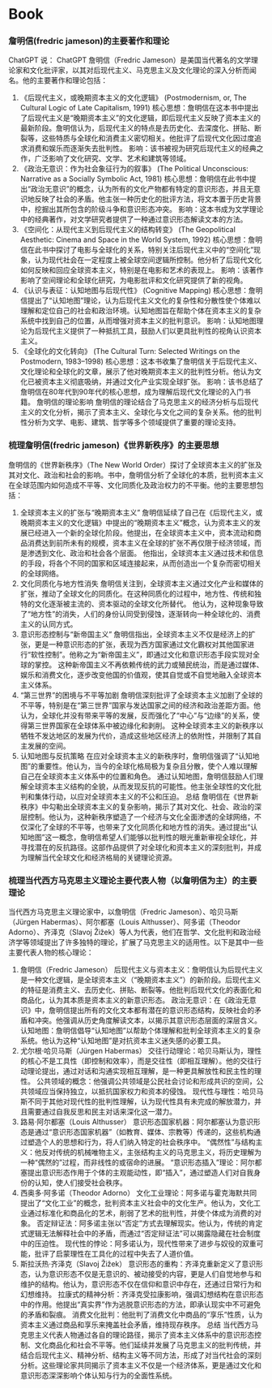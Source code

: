 # Book

### 詹明信(fredric jameson)的主要著作和理论
ChatGPT 说：
ChatGPT
詹明信（Fredric Jameson）是美国当代著名的文学理论家和文化批评家，以其对后现代主义、马克思主义及文化理论的深入分析而闻名。他的主要著作和理论包括：

1. 《后现代主义，或晚期资本主义的文化逻辑》 (Postmodernism, or, The Cultural Logic of Late Capitalism, 1991)
核心思想：詹明信在这本书中提出了后现代主义是“晚期资本主义”的文化逻辑，即后现代主义反映了资本主义的最新阶段。詹明信认为，后现代主义的特点是去历史化、去深度化、拼贴、断裂等，这些特质与全球化和消费主义密切相关。他批评了后现代文化因过度追求消费和娱乐而逐渐失去批判性。
影响：该书被视为研究后现代主义的经典之作，广泛影响了文化研究、文学、艺术和建筑等领域。
2. 《政治无意识：作为社会象征行为的叙事》 (The Political Unconscious: Narrative as a Socially Symbolic Act, 1981)
核心思想：詹明信在此书中提出“政治无意识”的概念，认为所有的文化产物都有特定的意识形态，并且无意识地反映了社会的矛盾。他主张一种历史化的批评方法，将文本置于历史背景中，挖掘出其所包含的阶级斗争和意识形态冲突。
影响：这本书成为文学理论中的经典著作，对文学研究者提供了一种通过意识形态解读文本的方法。
3. 《空间化：从现代主义到后现代主义的结构转变》 (The Geopolitical Aesthetic: Cinema and Space in the World System, 1992)
核心思想：詹明信在此书中探讨了电影与全球化的关系，特别关注后现代主义中的“空间化”现象，认为现代社会在一定程度上被全球空间逻辑所控制。他分析了后现代文化如何反映和回应全球资本主义，特别是在电影和艺术的表现上。
影响：该著作影响了空间理论和全球化研究，为电影批评和文化研究提供了新的视角。
4. 《认识与表征：认知地图与后现代性》 (Cognitive Mapping)
核心思想：詹明信提出了“认知地图”理论，认为后现代主义文化的复杂性和分散性使个体难以理解和定位自己的社会和政治环境。认知地图旨在帮助个体在资本主义的复杂系统中找到自己的位置，从而增强对资本主义的批判意识。
影响：认知地图理论为后现代主义提供了一种抵抗工具，鼓励人们以更具批判性的视角认识资本主义。
5. 《全球化的文化转向》 (The Cultural Turn: Selected Writings on the Postmodern, 1983–1998)
核心思想：这本书收集了詹明信关于后现代主义、文化理论和全球化的文章，展示了他对晚期资本主义的批判性分析。他认为文化已被资本主义彻底吸纳，并通过文化产业实现全球扩张。
影响：该书总结了詹明信在80年代到90年代的核心思想，成为理解后现代文化理论的入门书籍。
詹明信的理论影响
詹明信的理论结合了马克思主义的经济分析与后现代主义的文化分析，揭示了资本主义、全球化与文化之间的复杂关系。他的批判性分析为文学、电影、建筑、哲学等多个领域提供了重要的理论支持。

### 梳理詹明信(fredric jameson)《世界新秩序》的主要思想
詹明信的《世界新秩序》（The New World Order）探讨了全球资本主义的扩张及其对文化、政治和社会的影响。书中，詹明信分析了全球化的本质，批判资本主义在全球范围内如何造成不平等、文化同质化及政治权力的不平衡。他的主要思想包括：

1. 全球资本主义的扩张与“晚期资本主义”
詹明信延续了自己在《后现代主义，或晚期资本主义的文化逻辑》中提出的“晚期资本主义”概念，认为资本主义的发展已经进入一个新的全球化阶段。他提出，在全球资本主义中，资本流动和商品消费达到前所未有的规模，资本主义在全球的扩张不再仅限于经济领域，而是渗透到文化、政治和社会各个层面。
他指出，全球资本主义通过技术和信息的手段，将各个不同的国家和区域连接起来，从而创造出一个复杂而密切相关的全球网络。
2. 文化同质化与地方性消失
詹明信关注到，全球资本主义通过文化产业和媒体的扩张，推动了全球文化的同质化。在这种同质化的过程中，地方性、传统和独特的文化逐渐被主流的、资本驱动的全球文化所替代。
他认为，这种现象导致了“地方性”的消失，人们的身份认同受到侵蚀，逐渐转向一种全球化的、消费主义的认同方式。
3. 意识形态控制与“新帝国主义”
詹明信指出，全球资本主义不仅是经济上的扩张，更是一种意识形态的扩张，表现为西方国家通过文化霸权对其他国家进行“软性控制”。他称之为“新帝国主义”，即通过文化和意识形态手段实现对全球的掌控。
这种新帝国主义不再依赖传统的武力或殖民统治，而是通过媒体、娱乐和消费文化，逐步改变他国的价值观，使其自觉或不自觉地融入全球资本主义体系。
4. “第三世界”的困境与不平等加剧
詹明信深刻批评了全球资本主义加剧了全球的不平等，特别是在“第三世界”国家与发达国家之间的经济和政治差距方面。他认为，全球化并没有带来平等的发展，反而强化了“中心”与“边缘”的关系，使得第三世界国家在全球体系中被边缘化和剥削。
这种全球资本主义的新秩序以牺牲不发达地区的发展为代价，造成这些地区经济上的依附性，并限制了其自主发展的空间。
5. 认知地图与反抗策略
在应对全球资本主义的新秩序时，詹明信强调了“认知地图”的重要性。他认为，当今的全球化格局极为复杂且分散，使个人难以理解自己在全球资本主义体系中的位置和角色。
通过认知地图，詹明信鼓励人们理解全球资本主义结构的全貌，从而发现反抗的可能性。他主张全球性的文化批判和集体行动，以应对全球资本主义的不公和压迫。
总结
詹明信在《世界新秩序》中勾勒出全球资本主义的复杂影响，揭示了其对文化、社会、政治的深层控制。他认为，这种新秩序塑造了一个经济与文化全面渗透的全球网络，不仅深化了全球的不平等，也带来了文化同质化和地方性的消失。通过提出“认知地图”这一概念，詹明信希望人们能够以批判性的眼光重新审视全球化，并寻找潜在的反抗路径。这部作品提供了对全球化和资本主义的深刻批判，并成为理解当代全球文化和经济格局的关键理论资源。

### 梳理当代西方马克思主义理论主要代表人物（以詹明信为主）的主要理论
当代西方马克思主义理论家中，以詹明信（Fredric Jameson）、哈贝马斯（Jürgen Habermas）、阿尔都塞（Louis Althusser）、阿多诺（Theodor Adorno）、齐泽克（Slavoj Žižek）等人为代表，他们在哲学、文化批判和政治经济学等领域提出了许多独特的理论，扩展了马克思主义的适用性。以下是其中一些主要代表人物的核心理论：

1. 詹明信（Fredric Jameson）
后现代主义与资本主义：詹明信认为后现代主义是一种文化逻辑，是全球资本主义（“晚期资本主义”）的新阶段。后现代主义的特征是消费主义、去历史化、拼贴、断裂等。他批判后现代文化的表面化和商品化，认为其本质是资本主义的新意识形态。
政治无意识：在《政治无意识》中，詹明信提出所有的文化文本都有潜在的意识形态结构，反映社会的矛盾和冲突。他强调从历史角度解读文本，以揭示其意识形态层面的深层含义。
认知地图：詹明信倡导“认知地图”以帮助个体理解和批判全球资本主义的复杂系统。他认为这种“认知地图”是对抗资本主义迷失感的必要工具。
2. 尤尔根·哈贝马斯（Jürgen Habermas）
交往行动理论：哈贝马斯认为，理性的核心不是工具性（即控制和效率），而是交往性（即相互理解）。他的交往行动理论提出，通过对话和沟通实现相互理解，是一种更具解放性和民主性的理性。
公共领域的概念：他强调公共领域是公民社会讨论和形成共识的空间，公共领域应当保持独立，以抵抗国家权力和资本的侵蚀。
现代性与理性：哈贝马斯不同于其他对现代性的批判性理解，认为现代性具有未完成的解放潜力，并且需要通过自我反思和民主对话来深化这一潜力。
3. 路易·阿尔都塞（Louis Althusser）
意识形态国家机器：阿尔都塞认为意识形态是通过“意识形态国家机器”（如教育、媒体、宗教等）传递的，这些机构通过塑造个人的思想和行为，将人们纳入特定的社会秩序中。
“偶然性”与结构主义：他反对传统的机械唯物主义，主张结构主义的马克思主义，将历史理解为一种“偶然的”过程，而非线性的或宿命的进展。
“意识形态插入”理论：阿尔都塞提出意识形态作用于个体的主观能动性，即“插入”，通过塑造人们对自我身份的认知，使人们接受社会秩序。
4. 西奥多·阿多诺（Theodor Adorno）
文化工业理论：阿多诺与霍克海默共同提出了“文化工业”的概念，批判资本主义社会中的文化生产。他认为，文化工业通过标准化和商品化的艺术，削弱了艺术的批判性，并使个体成为消费的对象。
否定辩证法：阿多诺主张以“否定”方式去理解现实。他认为，传统的肯定式逻辑无法解释社会中的矛盾，而通过“否定辩证法”可以揭露隐藏在社会制度中的压迫性。
现代性的悖论：阿多诺认为，现代性带来了进步与奴役的双重可能，批评了启蒙理性在工具化的过程中失去了人道价值。
5. 斯拉沃热·齐泽克（Slavoj Žižek）
意识形态的重构：齐泽克重新定义了意识形态，认为意识形态不仅是无意识的、被动接受的内容，更是人们自觉地参与和维护的结构。他认为，意识形态不仅在信仰和意识中存在，还通过日常行为和幻想维持。
拉康式的精神分析：齐泽克受拉康影响，强调幻想结构在意识形态中的作用。他提出“真实界”作为逃脱意识形态的方法，即承认现实中不可避免的矛盾和裂痕。
消费文化批判：他批判了消费文化中商品的“享乐”性质，认为资本主义通过商品和享乐来掩盖社会矛盾，维持现存秩序。
总结
当代西方马克思主义代表人物通过各自的理论路径，揭示了资本主义体系中的意识形态控制、文化商品化和社会不平等。他们延续并发展了马克思主义的批判传统，并结合后现代主义、精神分析、结构主义等不同方法，形成了对当代社会的深刻分析。这些理论家共同揭示了资本主义不仅是一个经济体系，更是通过文化和意识形态深深影响个体认知与行为的全面性系统。


